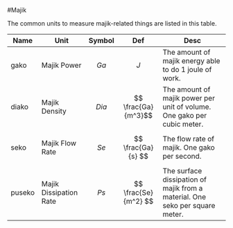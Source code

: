 #Majik  

The common units to measure majik-related things are listed in this table.

| Name   | Unit                   | Symbol    | Def                  | Desc                                                                         |
| ------ | ---------------------- | --------- | -------------------- | ---------------------------------------------------------------------------- |
| gako   | Majik Power            | $$ Ga $$  | $$ J $$              | The amount of majik energy able to do 1 joule of work.                       |
| diako  | Majik Density          | $$ Dia $$ | $$ \frac{Ga}{m^3}$$  | The amount of majik power per unit of volume. One gako per cubic meter.      |
| seko   | Majik Flow Rate        | $$ Se $$  | $$ \frac{Ga}{s} $$   | The flow rate of majik. One gako per second.                                 |
| puseko | Majik Dissipation Rate | $$ Ps $$  | $$ \frac{Se}{m^2} $$ | The surface dissipation of majik from a material. One seko per square meter. |

